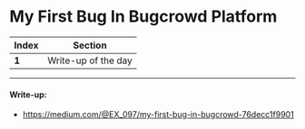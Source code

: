 # My First Bug In Bugcrowd Platform

Index | Section
--- | ---
**1** | Write-up of the day

___


#### Write-up: 

* https://medium.com/@EX_097/my-first-bug-in-bugcrowd-76decc1f9901
